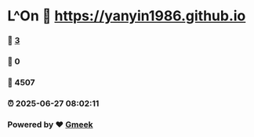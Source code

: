 # L^On :link: https://yanyin1986.github.io 
### :page_facing_up: [3](https://yanyin1986.github.io/tag.html) 
### :speech_balloon: 0 
### :hibiscus: 4507 
### :alarm_clock: 2025-06-27 08:02:11 
### Powered by :heart: [Gmeek](https://github.com/Meekdai/Gmeek)
